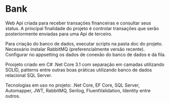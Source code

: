 # Bank

Web Api criada para receber transações financeiras e consultar seus status. A principal finalidade do projeto é controlar transações que serão posteriormente enviadas para uma Api de terceiro.

Para criação do banco de dados, executar scripts na pasta doc do projeto. Necessário instalar RabbitMQ (preferencialmente versão recente). Configurar no appsetting os dados de conexão do banco de dados e da fila.

Proojeto criado em C# .Net Core 3.1 com separação em camadas utilizando SOLID, patterns entre outras boas práticas utilizando banco de dados relacional SQL Server.

Tecnologias em uso no projeto: .Net Core, EF Core, SQL Server, Automapper, JWT, RabbitMQ, Serilog, FluentValidation, Identity entre outros.
